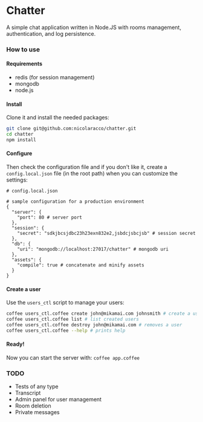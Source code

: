 # Chatter

A simple chat application written in Node.JS with rooms management, authentication, and log persistence.


### How to use

#### Requirements

- redis (for session management)
- mongodb
- node.js

#### Install

Clone it and install the needed packages:

```bash
git clone git@github.com:nicolaracco/chatter.git
cd chatter
npm install
```

#### Configure

Then check the configuration file and if you don't like it, create a `config.local.json` file (in the root path) when you can customize the settings:

```
# config.local.json

# sample configuration for a production environment
{
  "server": {
    "port": 80 # server port
  },
  "session": {
    "secret": "sdkjbcsjdbc23h23exn832e2,jsbdcjsbcjsb" # session secret
  },
  "db": {
    "uri": "mongodb://localhost:27017/chatter" # mongodb uri
  },
  "assets": {
    "compile": true # concatenate and minify assets
  }
}
```

#### Create a user

Use the `users_ctl` script to manage your users:

```bash
coffee users_ctl.coffee create john@mikamai.com johnsmith # create a user
coffee users_ctl.coffee list # list created users
coffee users_ctl.coffee destroy john@mikamai.com # removes a user
coffee users_ctl.coffee --help # prints help
```

#### Ready!

Now you can start the server with: `coffee app.coffee`

### TODO

- Tests of any type
- Transcript
- Admin panel for user management
- Room deletion
- Private messages
